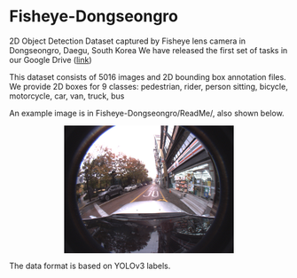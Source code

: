 # Fisheye-Dongseongro
2D Object Detection Dataset captured by Fisheye lens camera in Dongseongro, Daegu, South Korea
We have released the first set of tasks in our Google Drive ([link]())


This dataset consists of 5016 images and 2D bounding box annotation files. 
We provide 2D boxes for 9 classes: pedestrian, rider, person sitting, bicycle, motorcycle, car, van, truck, bus

An example image is in Fisheye-Dongseongro/ReadMe/, also shown below.
<p align="center"> <img src='ReadMe/temp-11012020120422-0.jpg' align="center" height="230px">


The data format is based on YOLOv3 labels.
<class id> <x center> <y center> <bbox width> <bbox height>

